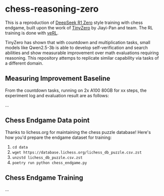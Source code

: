 # chess-reasoning-zero

This is a reproduction of [DeepSeek R1 Zero](https://github.com/deepseek-ai/DeepSeek-R1) style training with chess endgame, built upon the work of [TinyZero](https://github.com/Jiayi-Pan/TinyZero) by Jiayi-Pan and team. The RL training is done with [veRL](https://github.com/volcengine/verl).

TinyZero has shown that with countdown and multiplication tasks, small models like Qwen2.5-3b is able to develop self-verification and search abilities and show measurable improvement over math evaluations requiring reasoning. This repository attemps to replicate similar capability via tasks of a different domain.

## Measuring Improvement Baseline

From the countdown tasks, running on 2x A100 80GB for xx steps, the experiment log and evaluation result are as follows:

...

## Chess Endgame Data point

Thanks to lichess.org for maintaining the chess puzzle database! Here's how you'd prepare the endgame dataset for training:

1. `cd data`
1. `wget https://database.lichess.org/lichess_db_puzzle.csv.zst`
1. `unzstd lichess_db_puzzle.csv.zst`
1. `poetry run python chess_endgame.py`

## Chess Endgame Training

...
